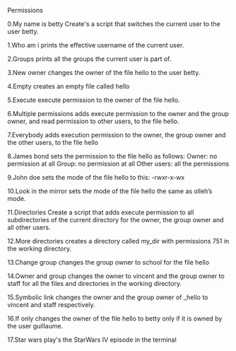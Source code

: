 Permissions

0.My name is betty
Create's a script that switches the current user to the user betty.

1.Who am i
prints the effective username of the current user.

2.Groups
prints all the groups the current user is part of.

3.New owner
changes the owner of the file hello to the user betty.

4.Empty
creates an empty file called hello

5.Execute
execute permission to the owner of the file hello.

6.Multiple permissions
adds execute permission to the owner and the group owner, and read permission to other users, to the file hello.

7.Everybody
 adds execution permission to the owner, the group owner and the other users, to the file hello

8.James bond
sets the permission to the file hello as follows:
Owner: no permission at all
Group: no permission at all
Other users: all the permissions

9.John doe
sets the mode of the file hello to this:
-rwxr-x-wx

10.Look in the mirror
sets the mode of the file hello the same as olleh’s mode.

11.Directories
Create a script that adds execute permission to all subdirectories of the current directory for the owner, the group owner and all other users.

12.More directories
creates a directory called my_dir with permissions 751 in the working directory.

13.Change group
changes the group owner to school for the file hello

14.Owner and group
changes the owner to vincent and the group owner to staff for all the files and directories in the working directory.

15.Symbolic link
changes the owner and the group owner of _hello to vincent and staff respectively.

16.If only
changes the owner of the file hello to betty only if it is owned by the user guillaume.

17.Star wars
play's the StarWars IV episode in the terminal
